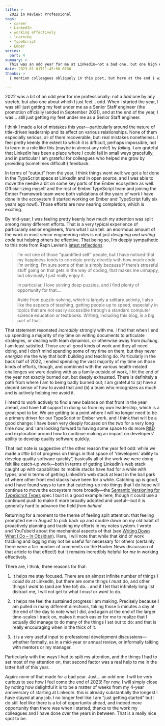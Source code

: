 ```yaml
---
title: >
  2022 in Review: Professional
tags:
  - career
  - LinkedIn
  - working effectively
  - learning
  - TypeScript
  - Ember
series:
  part: 4
summary: >
  This was an odd year for me at LinkedIn—not a bad one, but one high on learning, making some (recoverable) mistakes, and dealing with long tails of helping LinkedIn play catch-up.
date: 2023-01-01T11:45:00-0700
thanks: >
  I mention colleagues obliquely in this post, but here at the end I will name them directly: [Adam Hobson](https://www.linkedin.com/in/adamhobson/), [Sara Chipps](https://www.linkedin.com/in/sarajchipps/), and [Dave Herman](https://www.linkedin.com/in/davidandrewherman/) have all been incredibly helpful—not least by pushing me and challenging me when I needed it!

---
```


2022 was a bit of an odd year for me professionally: not a *bad* one by any stretch, but also one about which I just feel… odd. When I started the year, I was still just getting my feet under me as a Senior Staff engineer (the promotion officially landed in September 2021), and at the end of the year, I was… still just getting my feet under me as a Senior Staff engineer.

I think I made a lot of mistakes this year—particularly around the nature of title-driven leadership and its effect on various relationships. None of them especially serious, all of them recoverable, but: real mistakes nonetheless. I feel pretty keenly the extent to which it is difficult, perhaps impossible, not to learn in a role like this (maybe in almost any role!) by *failing*. I am grateful that LinkedIn has been a place where I could fail in small ways gracefully, and in particular I am grateful for colleagues who helped me grow by providing (sometimes difficult!) feedback.

In terms of “output” from the year, I think things went well: we got a *lot* done in the TypeScript space at LinkedIn and in open source, and I was able to move the needle a bit on some key parts of the Ember ecosystem as well. Official-izing myself and the rest of Ember TypeScript team and joining the Ember Framework team were both validations of the years of work I have done in the ecosystem (I started working on Ember and TypeScript fully six years ago now!). Those efforts are now nearing completion, which is exciting.

By mid-year, I was feeling pretty keenly how much my attention was split among many different efforts. That is a very typical experience of particularly senior engineers, from what I can tell: an enormous amount of the work in most senior engineering roles is not just *designing and writing code* but helping others be effective. That being so, I’m deeply sympathetic to this note from Raph Levien’s [latest reflections][rl]:

> I’m not one of those “quantified self” people, but I have noticed that my happiness tends to correlate pretty directly with how much code I’m writing. I’m sure some of that is simply because if there’s stressful stuff going on that gets in the way of coding, that makes me unhappy, but obviously I just really enjoy it.
>
> In particular, I love solving deep puzzles, and I find plenty of opportunity for that.…
>
> Aside from puzzle-solving, which is largely a solitary activity, I also like the aspects of teaching, getting people up to speed, especially in topics that are not easily accessible through a standard computer science education or textbooks. Writing, including this blog, is a big part of that.

[rl]: https://raphlinus.github.io/personal/2022/12/31/raph-2023.html

That statement resonated *incredibly* strongly with me. I find that when I end up spending a majority of my time on writing documents to articulate strategies, or dealing with team dynamics, or otherwise away from *building*, I am least satisfied. Those are all good kinds of work and they all need doing, and I don’t mind spending some of my time on them, but they never *energize* me the way that both building and teaching do. Particularly in the back half of 2022, I ended spending the vast majority of my time on those kinds of efforts, though, and combined with the various health-related challenges we were dealing with as a family outside of work, I hit the end of the year not exactly burned out, but deeply exhausted. There is definitely a path from where I am to being badly burned out; I am grateful to (a) have a decent sense of how to avoid that and (b) a team who recognizes as much and is actively helping me avoid it.

I intend to work actively to find a new balance on that front in the year ahead, and have full support in doing so from my own leadership, which is a great spot to be. We are getting to a point where I will no longer need to be a primary driver for our TypeScript or Ember work, and I think that will be a good change: I have been very deeply focused on the two for a very long time now, and I am looking forward to having some space to do more <abbr title="research and development">R&D</abbr> and exploration around how to continue making an impact on developers’ ability to develop quality software quickly.

That last note is suggestive of the other reason the year felt odd: while we made a *little* bit of progress on things in that space of “developers’ ability to develop quality software quickly”, basically all of the work we were doing felt like catch-up work—both in terms of getting LinkedIn’s web stack caught up with capabilities its mobile stacks have had for a while with types, and in terms of getting LinkedIn’s web stack at least in the ball park of where other front end stacks have been for a while. Catching up is good, and I have found ways to turn that catching-up into things that I do hope will continue to move the ecosystem more broadly—the [Semantic Versioning for TypeScript Types][semver] spec I built is a good example here, though it could use a continued push to make it more broadly adopted and useful—but it is generally hard to advance the field *from behind*.

[semver]: https://www.semver-ts.org

Returning for a moment to the theme of feeling split attention: that feeling prompted me in August to pick back up and double down on my old habit of proactively planning and tracking my efforts in my notes system. I wrote and YouTube’d about the mechanical aspects of that (see [Writing Down What I Do – In Obsidian][wdwid]). Here, I will note that while that kind of work tracking and logging may not be useful for necessary for others (certainly there were a fair number of comments on the Hacker News discussion of that article to that effect!) but it remains incredibly helpful for *me* in working effectively.

[wdwid]: https://v5.chriskrycho.com/journal/writing-down-what-i-do-in-obsidian/

There are, I think, three reasons for that:

1. It helps me stay focused. There are an almost infinite number of things I *could* do at LinkedIn, but there are some things I *must* do, and other things I *want* to (and am free to!) do… and if I let that infinitely long list distract me, I will not get to what I *must* or *want* to do.

2. It helps me feel the sustained progress I am making. Precisely because I am pulled in many different directions, taking those 5 minutes a day at the end of the day to note what I did, and again at the end of the larger time-scales I track on, makes it much easier for me to realize that I actually did manage to do many of the things I set out to do: and that is really encouraging when in the thick of it.

3. It is a very useful input to professional development discussions—whether formally, as in a mid-year or annual review, or informally talking with mentors or my manager.

Particularly with the ways I had to split my attention, and the things I had to set most of my attention on, that second factor was a real help to me in the latter half of this year.

Again: none of that made for a bad year. Just… an odd one. I will be very curious to see how I feel come the end of 2023! For now, I will simply close by noting how delightful it is to be a matter of weeks from my 4-year anniversary of starting at LinkedIn: this is already substantially the longest I have stayed at any job. I no longer feel like I am “just getting started” but I do still feel like there is a lot of opportunity ahead, and indeed *more* opportunity than there was when I started, thanks to the work my colleagues and I have done over the years in between. That is a really nice spot to be.
